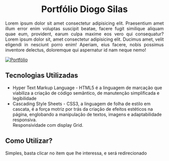 <h1 align="center">Portfólio Diogo Silas</h1>
<p align="justify">
  Lorem ipsum dolor sit amet consectetur adipisicing elit. Praesentium amet illum error enim voluptas suscipit beatae, facere fugit similique aliquam quae eum, provident, earum culpa maxime eos vero qui consequatur? Lorem ipsum dolor sit, amet consectetur adipisicing elit. Ducimus amet, velit eligendi in nesciunt porro enim! Aperiam, eius facere, nobis possimus inventore delectus, doloremque qui aspernatur id nam neque nemo!
<p>

<a href="https://diogosilas.github.io/portfolio-v2/" target="_blanck">
  <img src="./src/videos/#" alt="Portfólio">
</a>

## Tecnologias Utilizadas

<ul>
 <li>
    Hyper Text Markup Language - HTML5 é a linguagem de marcação que viabiliza a criação de código semântico, de manutenção simplificada e legibilidade
  </li>
  <li>
    Cascading Style Sheets - CSS3, a linguagem de folha de estilo em cascata, é a força motriz por trás da criação de efeitos estéticos na página, englobando a manipulação de textos, imagens e adaptabilidade responsiva.<br>
    Responsividade com display Grid.
  </li>
</ul>

## Como Utilizar?

<p>
  Simples, basta clicar no item que lhe interessa, e será redirecionado
</p>
